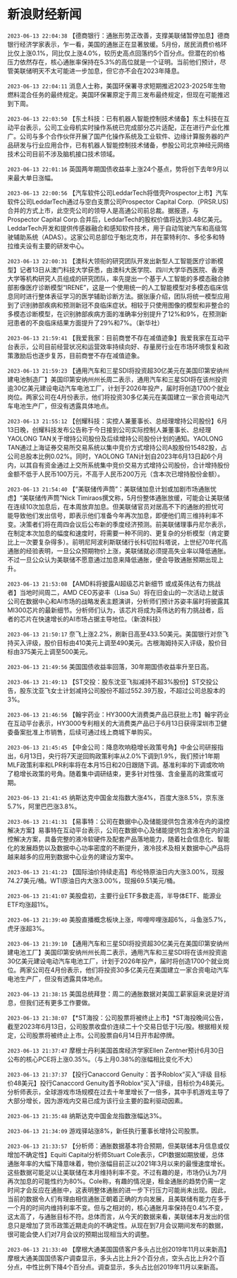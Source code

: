 # 新浪财经新闻
`2023-06-13 22:04:38` 【德商银行：通胀形势正改善，支撑美联储暂停加息】德商银行经济学家表示，乍一看，美国的通胀正在显著放缓。5月份，居民消费价格环比仅上涨0.1%，同比仅上涨4.0%，较历史高点回落约5个百分点。但潜在的价格压力依然存在，核心通胀率保持在5.3%的高位就是一个证明。当前他们预计，尽管美联储明天不太可能进一步加息，但它亦不会在2023年降息。

`2023-06-13 22:04:11` 消息人士称，美国环保署寻求短期推迟2023-2025年生物燃料混合任务的最终规定。美国环保署原定于周三发布最终规定，但现在可能推迟到下周。

`2023-06-13 22:03:50`   【东土科技：已有机器人智能控制技术储备】东土科技在互动平台表示，公司工业母机实时操作系统已完成部分芯片适配，正在进行产业化推广。公司与多个合作伙伴开展了国产化操作系统及工业软件、边缘计算服务器的产品研发与行业应用合作，已有机器人智能控制技术储备，参股公司北京神经元网络技术公司目前不涉及脑机接口技术领域。

`2023-06-13 22:01:16` 英国两年期国债收益率上涨24个基点，势将创下去年9月以来最大单日涨幅。

`2023-06-13 22:00:56`   【汽车软件公司LeddarTech将借壳Prospector上市】汽车软件公司LeddarTech通过与空白支票公司Prospector Capital Corp.（PRSR.US)合并的方式上市，此空壳公司的领导人是高通公司前总裁。据报道，与Prospector Capital Corp.合并后，LeddarTech的股权价值将达到3.48亿美元。LeddarTech开发和提供传感器融合和感知软件技术，用于自动驾驶汽车和高级驾驶辅助系统（ADAS）。这家公司总部位于魁北克市，并在蒙特利尔、多伦多和特拉维夫设有主要的研发中心。

`2023-06-13 22:00:31` 【澳科大领衔的研究团队开发出新型人工智能医疗诊断模型】记者13日从澳门科技大学获悉，由澳科大医学院、四川大学华西医院、香港大学等机构研究人员组成的研究团队，率先提出一个基于人工智能的多模态融合肺部影像医疗诊断模型“IRENE”，这是一个使用统一的人工智能模型对多模态临床信息同时进行整体表征学习的医学辅助诊断方法。据张康介绍，团队将统一模型应用到了识别肺部疾病和预测新冠不良临床症状。相较于只使用图像的模型和非整合的多模态诊断模型，在识别肺部疾病方面的准确率分别提升了12%和9%，在预测新冠患者的不良临床结果方面提升了29%和7%。（新华社）

`2023-06-13 21:59:41` 【我爱我家：目前商誉不存在减值迹象】我爱我家在互动平台表示，公司目前经营状况和运营效率持续向好、存量房行业在市场环境恢复和政策激励后也逐步复苏，目前商誉不存在减值迹象。

`2023-06-13 21:59:23`   【通用汽车和三星SDI将投资超30亿美元在美国印第安纳州建电池制造厂】美国印第安纳州州长周二表示，通用汽车和三星SDI将在该州投资逾30亿美元建设电动汽车电池工厂，计划于2026年投产，届时将创造1700个就业岗位。两家公司在4月份表示，他们将投资30多亿美元在美国建立一家合资电动汽车电池生产厂，但没有透露具体地点。

`2023-06-13 21:55:12` 【创耀科技：实控人兼董事长、总经理增持公司股份】6月13日晚，创耀科技发布公告称于今日接到公司实际控制人兼董事长、总经理YAOLONG TAN关于增持公司股份及后续增持公司股份计划的通知。YAOLONG TAN通过上海证券交易所交易系统以集中竞价方式增持公司A股股份15482股，占公司总股本比例0.02%。同时，YAOLONG TAN计划自2023年6月13日起6个月内，以其自有资金通过上交所系统集中竞价交易方式增持公司股份，合计增持股份金额不低于人民币100万元，不高于人民币200万元（含本次已增持股份金额）。

`2023-06-13 21:54:40` 【“美联储传声筒”：美联储加息计划或加剧市场通胀忧虑】“美联储传声筒”Nick Timiraos撰文称，5月份整体通胀放缓，可能会让美联储在连续10次加息后，在本周放弃加息。但美联储官员对居高不下的通胀的担忧可能导致他们发出信号，即表示他们准备今年再次加息，即便他们周三维持利率不变。决策者们将在周四会议后公布新的季度经济预测。前美联储理事丹尼尔表示，在制定本次加息的幅度和速度时，将需要一种不同的、更复杂的分析模型（肯定要比上一次要复杂得多）。前明尼阿波利斯联储行长科切拉科塔说，上世纪70年代高通胀的经验表明，一旦公众预期物价上涨，美联储就必须提高失业率以降低通胀。不过一旦公众认为美联储不愿意通过加息来降低通胀，便会导致通胀预期出现上升。

`2023-06-13 21:53:08` 【AMD料将披露AI超级芯片新细节 或成英伟达有力挑战者】当地时间周二，AMD CEO苏姿丰（Lisa Su）将在旧金山的一次活动上就该公司在数据中心和AI市场的战略发表主题演讲，分析师们预计苏姿丰届时将披露其MI300芯片的最新细节。分析师们认为，该芯片将成为英伟达的有力挑战者，后者的芯片在快速增长的AI市场占据主导地位。（新浪科技）

`2023-06-13 21:50:17` 奈飞上涨2.2%，刷新日高至433.50美元。美国银行对奈飞持买入评级，股价目标由410美元上调至490美元。古根海姆持买入评级，股价目标由375美元上调至500美元。

`2023-06-13 21:49:56` 美国国债收益率回落，30年期国债收益率升至日高。

`2023-06-13 21:49:13`   【ST交投：股东沈亚飞拟减持不超3%股份】ST交投公告，股东沈亚飞女士计划减持公司股份不超过552.39万股，不超过公司总股本的3%。

`2023-06-13 21:46:56`   【翰宇药业：HY3000大消费类产品已获批上市】翰宇药业在互动平台表示，HY3000专利相关的大消费类产品已于6月13日获得深圳市卫健委备案批准上市销售，后续可通过线上商城下单购买。

`2023-06-13 21:45:45` 【中金公司：降息吹响稳增长政策号角】中金公司研报指出，6月13日，央行将7天逆回购政策利率从2.0%下调到1.9%，我们预计1年期MLF政策利率和LPR利率将在本月15日和20日跟随下调。基准利率的下调或吹响了稳增长政策的号角。随着集中调研结束，更多针对性强、含金量高的政策或可期。

`2023-06-13 21:41:45` 纳斯达克中国金龙指数大涨4%，百度大涨8.5%，京东涨5.7%，阿里巴巴涨3.8%。

`2023-06-13 21:41:31`   【易事特：公司在数据中心及储能提供包含液冷在内的温控解决方案】易事特在互动平台表示，公司在数据中心及储能提供包含液冷在内的温控解决方案，具备完整的液冷软硬件及配套产品落地能力，随着社会信息化、智能化的发展趋势以及数据中心功率密度的不断提升，液冷技术及相关数据中心产品将越来越多的应用到数据中心业务的建设方案中。

`2023-06-13 21:41:23` 【国际油价持续走高】布伦特原油日内大涨3.00%，现报74.27美元/桶。WTI原油日内大涨3.00%，现报69.51美元/桶。

`2023-06-13 21:41:07` 美股盘初，主要行业ETF多数走高，半导体ETF、能源业ETF均涨超1%。

`2023-06-13 21:39:40` 美股直播概念板块上涨，哔哩哔哩涨超6%，斗鱼涨5.7%，虎牙涨超3%。

`2023-06-13 21:39:10` 【通用汽车和三星SDI将投资超30亿美元在美国印第安纳州建电池工厂】美国印第安纳州州长周二表示，通用汽车和三星SDI将在该州投资逾30亿美元建设电动汽车电池工厂，计划于2026年投产，届时将创造1700个就业岗位。两家公司在4月份表示，他们将投资30多亿美元在美国建立一家合资电动汽车电池生产厂，但没有透露具体地点。

`2023-06-13 21:38:15` 美国总统拜登：周二的通胀数据对美国工薪家庭来说是好消息，但我们还有更多工作要做。

`2023-06-13 21:38:07` 【*ST海投：公司股票将被终止上市】*ST海投晚间公告，截至2023年6月13日，公司股票收盘价连续二十个交易日低于1元/股。根据相关规定，公司股票将被终止上市。公司股票自6月14日开市起停牌。

`2023-06-13 21:37:47` 摩根士丹利美国首席经济学家Ellen Zentner预计6月30日公布的核心PCE将上涨0.35%。（与上月0.38%的涨幅相比变化不大）

`2023-06-13 21:37:37` 【投行Canaccord Genuity：首予Roblox“买入”评级 目标价48美元】投行Canaccord Genuity首予Roblox“买入”评级，目标价为48美元。分析师表示，全球游戏市场规模在过去十年里增长了一倍多，其中手机游戏主导了大部分增长，因为游戏内交易已成为该行业主要的盈利驱动因素。

`2023-06-13 21:35:48` 纳斯达克中国金龙指数涨幅达3%。

`2023-06-13 21:34:09` 游戏驿站涨8%，新任执行董事长增持公司股票。

`2023-06-13 21:33:57` 【分析师：通胀数据基本符合预期，但美联储本月信息或仅增加不确定性】Equiti Capital分析师Stuart Cole表示，CPI数据如期放缓，总体通胀年率的大幅下降意味着，物价涨幅目前正以2021年3月以来的最慢速度增长。这些数据可能足以让美联储在本月维持利率不变。不过有趣的是，市场仍认为7月再次加息的可能性约为80%。Cole称，有趣的情况是，租金通胀的趋势仍需一定时间才会反应在通胀中，这表明整体通胀的进一步下行压力可能尚未出现。因此，当前的数据令人们有理由相信通胀正朝着正确的方向发展，且美联储有能力在多于一个月的时间内维持利率不变。但与之相对的，核心通胀月率保持在0.4%不变，这太高了，与通胀目标不符。总体而言，从今天的数据来看，美联储本月发出的信息只是增加了货币政策近期走向的不确定性。从现在到7月会议期间发布的数据，很可能会使人们对7月会议的预期出现相当大的调整。

`2023-06-13 21:33:40` 【摩根大通美国国债客户多头占比创2019年11月以来新高】摩根大通美国国债客户调查显示，多头占比上升2个百分点，空头占比上升2个百分点，中性比例下降4个百分点。调查显示，多头占比创2019年11月以来新高。

